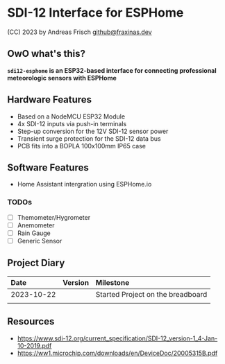 # SDI-12 Interface for ESPHome

(CC) 2023 by Andreas Frisch <github@fraxinas.dev>

## OwO what's this?
**`sdi12-esphome` is an ESP32-based interface for connecting professional meteorologic sensors with ESPHome**

## Hardware Features
* Based on a NodeMCU ESP32 Module
* 4x SDI-12 inputs via push-in terminals
* Step-up conversion for the 12V SDI-12 sensor power
* Transient surge protection for the SDI-12 data bus
* PCB fits into a BOPLA 100x100mm IP65 case

## Software Features
* Home Assistant intergration using ESPHome.io

### TODOs
- [ ] Themometer/Hygrometer
- [ ] Anemometer
- [ ] Rain Gauge
- [ ] Generic Sensor

## Project Diary
| Date       | Version | Milestone                                        |
| :--------- | :------ | :----------------------------------------------- |
| 2023-10-22 |         | Started Project on the breadboard                |
|            |         |                                                  |

## Resources
* https://www.sdi-12.org/current_specification/SDI-12_version-1_4-Jan-10-2019.pdf
* https://ww1.microchip.com/downloads/en/DeviceDoc/20005315B.pdf

